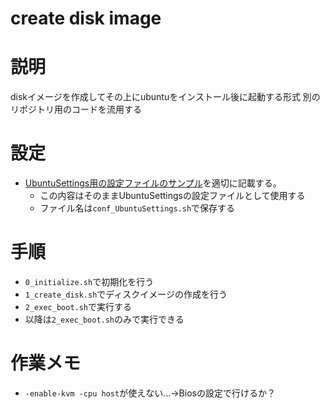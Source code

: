# create disk image

# 説明
diskイメージを作成してその上にubuntuをインストール後に起動する形式
別のリポジトリ用のコードを流用する

# 設定
- [UbuntuSettings用の設定ファイルのサンプル](./conf/conf_UbuntuSettings-sample.sh)を適切に記載する。
    - この内容はそのままUbuntuSettingsの設定ファイルとして使用する
    - ファイル名は`conf_UbuntuSettings.sh`で保存する

# 手順
- `0_initialize.sh`で初期化を行う
- `1_create_disk.sh`でディスクイメージの作成を行う
- `2_exec_boot.sh`で実行する
- 以降は`2_exec_boot.sh`のみで実行できる

# 作業メモ
- `-enable-kvm -cpu host`が使えない…→Biosの設定で行けるか？